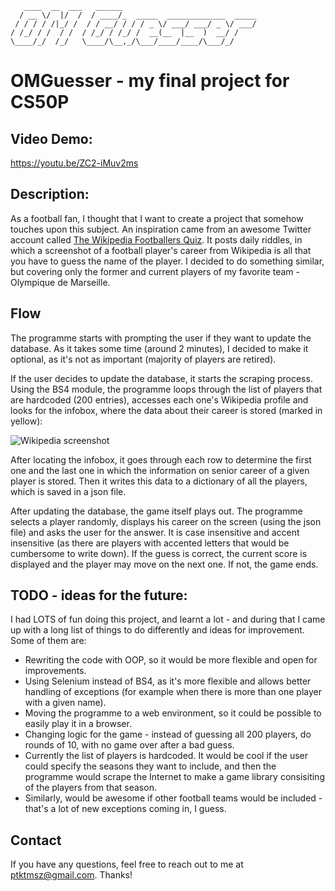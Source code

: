 ```
   ____  __  ___   ______
  / __ \/  |/  /  / ____/_  _____  _____________  _____
 / / / / /|_/ /  / / __/ / / / _ \/ ___/ ___/ _ \/ ___/
/ /_/ / /  / /  / /_/ / /_/ /  __(__  |__  )  __/ /
\____/_/  /_/   \____/\__,_/\___/____/____/\___/_/

```

# OMGuesser - my final project for CS50P
## Video Demo:
https://youtu.be/ZC2-iMuv2ms
## Description:
As a football fan, I thought that I want to create a project that somehow touches upon this subject. An inspiration came from an awesome Twitter account called [The Wikipedia Footballers Quiz](https://twitter.com/WikiBallersQuiz). It posts daily riddles, in which a screenshot of a football player's career from Wikipedia is all that you have to guess the name of the player. I decided to do something similar, but covering only the former and current players of my favorite team - Olympique de Marseille.
## Flow
The programme starts with prompting the user if they want to update the database. As it takes some time (around 2 minutes), I decided to make it optional, as it's not as important (majority of players are retired).

If the user decides to update the database, it starts the scraping process. Using the BS4 module, the programme loops through the list of players that are hardcoded (200 entries), accesses each one's Wikipedia profile and looks for the infobox, where the data about their career is stored (marked in yellow):

![Wikipedia screenshot](wiki-screenshot.png)

After locating the infobox, it goes through each row to determine the first one and the last one in which the information on senior career of a given player is stored. Then it writes this data to a dictionary of all the players, which is saved in a json file.

After updating the database, the game itself plays out. The programme selects a player randomly, displays his career on the screen (using the json file) and asks the user for the answer. It is case insensitive and accent insensitive (as there are players with accented letters that would be cumbersome to write down). If the guess is correct, the current score is displayed and the player may move on the next one. If not, the game ends.

## TODO - ideas for the future:

I had LOTS of fun doing this project, and learnt a lot - and during that I came up with a long list of things to do differently and ideas for improvement. Some of them are:
- Rewriting the code with OOP, so it would be more flexible and open for improvements.
- Using Selenium instead of BS4, as it's more flexible and allows better handling of exceptions (for example when there is more than one player with a given name).
- Moving the programme to a web environment, so it could be possible to easily play it in a browser.
- Changing logic for the game - instead of guessing all 200 players, do rounds of 10, with no game over after a bad guess.
- Currently the list of players is hardcoded. It would be cool if the user could specify the seasons they want to include, and then the programme would scrape the Internet to make a game library consisiting of the players from that season.
- Similarly, would be awesome if other football teams would be included - that's a lot of new exceptions coming in, I guess.

## Contact

If you have any questions, feel free to reach out to me at ptktmsz@gmail.com. Thanks!